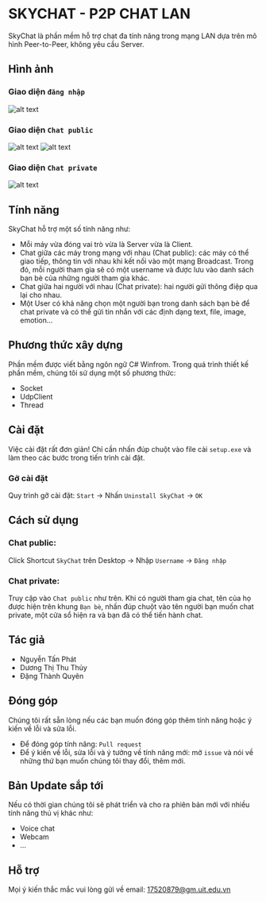 # SKYCHAT - P2P CHAT LAN
SkyChat là phần mềm hỗ trợ chat đa tính năng trong mạng LAN dựa trên mô hình Peer-to-Peer, không yêu cầu Server.
## Hình ảnh
### Giao diện `đăng nhập`
![alt text](https://3.bp.blogspot.com/--kZyR-2qfuI/XBzXrHLP__I/AAAAAAAAAMU/BBb-Ah2QLoIGUc8I0OL-EFMmxVF5yztGACLcBGAs/s1600/z1215562706609_8882b0184cf9846f5159e3fa5b5d9c01.jpg)
### Giao diện `Chat public`
![alt text](https://3.bp.blogspot.com/-eMzRcA45WPs/XBzX5dTSoxI/AAAAAAAAAMY/hsY91-w31XIrXQ7uUJiJuQQiJk8apKAhACLcBGAs/s1600/z1215563021335_60157f94a3f5ae9716aeca90c14071ba.jpg)
![alt text](https://4.bp.blogspot.com/-gl7PZdlikzc/XBzYBRyE2qI/AAAAAAAAAMg/9y1Bymi0rvASxlDDLEFbtFbr7QUGyBBCgCLcBGAs/s1600/z1215563877601_6666ce2cd711f423de0ba710b0ff8e13.jpg)
### Giao diện `Chat private`
![alt text](https://3.bp.blogspot.com/-cxhrAJj4j60/XBzYJbUstmI/AAAAAAAAAMo/kAnyNuzC5nAFkFY5AdjOdFbqi_ro3qmpACLcBGAs/s1600/z1215563439355_f786d05868557674276c5312b500207e.jpg)
## Tính năng
SkyChat hỗ trợ một số tính năng như:
- Mỗi máy vừa đóng vai trò vừa là Server vừa là Client.
- Chat giữa các máy trong mạng với nhau (Chat public): các máy có thể giao tiếp, thông tin với nhau khi kết nối vào một mạng Broadcast. Trong đó, mỗi người tham gia sẽ có một username và được lưu vào danh sách bạn bè của những người tham gia khác.
- Chat giữa hai người với nhau (Chat private): hai người gửi thông điệp qua lại cho nhau.
- Một User có khả năng chọn một người bạn trong danh sách bạn bè để chat private và có thể gửi tin nhắn với các định dạng text, file, image, emotion…
## Phương thức xây dựng
Phần mềm được viết bằng ngôn ngữ C# Winfrom.
Trong quá trình thiết kế phần mềm, chúng tôi sử dụng một số phương thức:
- Socket
- UdpClient
- Thread
## Cài đặt
Việc cài đặt rất đơn giản! Chỉ cần nhấn đúp chuột vào file cài `setup.exe` và làm theo các bước trong tiến trình cài đặt.
### Gỡ cài đặt
Quy trình gỡ cài đặt: `Start` -> Nhấn `Uninstall SkyChat` -> `OK` 
## Cách sử dụng
### Chat public:
Click Shortcut `SkyChat` trên Desktop -> Nhập `Username` -> `Đăng nhập`
### Chat private:
Truy cập vào ``Chat public`` như trên.
Khi có người tham gia chat, tên của họ được hiện trên khung `Bạn bè`, nhấn đúp chuột vào tên người bạn muốn chat private, một cửa sổ hiện ra và bạn đã có thể tiến hành chat.
## Tác giả
- Nguyễn Tấn Phát
- Dương Thị Thu Thủy
- Đặng Thành Quyên
## Đóng góp
Chúng tôi rất sẵn lòng nếu các bạn muốn đóng góp thêm tính năng hoặc ý kiến về lỗi và sửa lỗi.
- Để đóng góp tính năng: `Pull request`
- Để ý kiến về lỗi, sửa lỗi và ý tưởng về tính năng mới: mở `issue` và nói về những thứ bạn muốn chúng tôi thay đổi, thêm mới.
## Bản Update sắp tới
Nếu có thời gian chúng tôi sẽ phát triển và cho ra phiên bản mới với nhiều tính năng thú vị khác như:
- Voice chat
- Webcam
- ...
## Hỗ trợ
Mọi ý kiến thắc mắc vui lòng gửi về email: 17520879@gm.uit.edu.vn
